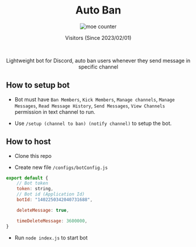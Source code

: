 <h1 align="center">
    Auto Ban
</h1>

<p align="center">
    <img src="https://count.getloli.com/@Auto-Ban?name=Auto-Ban&theme=gelbooru&padding=7&offset=0&align=center&scale=1&pixelated=1&darkmode=auto" alt="moe counter" />
    <p align="center"> Visitors (Since 2023/02/01) </p>
    <br>
    <p align="center"> Lightweight bot for Discord, auto ban users whenever they send message in specific channel </p>
</p>

## How to setup bot
 - Bot must have `Ban Members`, `Kick Members`, `Manage channels`, `Manage Messages`, `Read Message History`, `Send Messages`, `View Channels` permission in text channel to run.

 - Use `/setup (channel to ban) (notify channel)` to setup the bot.

## How to host
 - Clone this repo
  
 - Create new file `/configs/botConfig.js`

```javascript
export default {
    // Bot token
    token: string,
    // Bot id (Application Id)
    botId: "1402250342040731688",

    deleteMessage: true,

    timeDeleteMessage: 3600000,
}
```
 - Run `node index.js` to start bot

